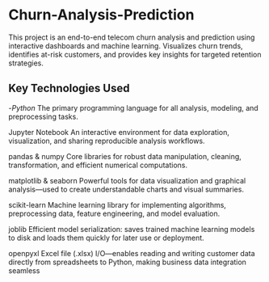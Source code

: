 # Churn-Analysis-Prediction
This project is an end-to-end telecom churn analysis and prediction using interactive dashboards and machine learning. Visualizes churn trends, identifies at-risk customers, and provides key insights for targeted retention strategies.

## Key Technologies Used

-*Python*
The primary programming language for all analysis, modeling, and preprocessing tasks.

Jupyter Notebook
An interactive environment for data exploration, visualization, and sharing reproducible analysis workflows.

pandas & numpy
Core libraries for robust data manipulation, cleaning, transformation, and efficient numerical computations.

matplotlib & seaborn
Powerful tools for data visualization and graphical analysis—used to create understandable charts and visual summaries.

scikit-learn
Machine learning library for implementing algorithms, preprocessing data, feature engineering, and model evaluation.

joblib
Efficient model serialization: saves trained machine learning models to disk and loads them quickly for later use or deployment.

openpyxl
Excel file (.xlsx) I/O—enables reading and writing customer data directly from spreadsheets to Python, making business data integration seamless
